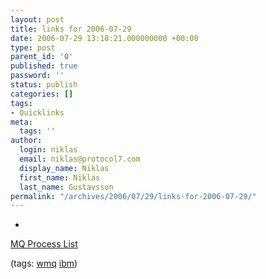 ```yaml
---
layout: post
title: links for 2006-07-29
date: 2006-07-29 13:18:21.000000000 +00:00
type: post
parent_id: '0'
published: true
password: ''
status: publish
categories: []
tags:
- Quicklinks
meta:
  tags: ''
author:
  login: niklas
  email: niklas@protocol7.com
  display_name: Niklas
  first_name: Niklas
  last_name: Gustavsson
permalink: "/archives/2006/07/29/links-for-2006-07-29/"
---
```

- 
[MQ Process List](http://www.mail-archive.com/mqseries@akh-wien.ac.at/msg08197.html)

(tags: [wmq](http://del.icio.us/protocol7/wmq) [ibm](http://del.icio.us/protocol7/ibm))
